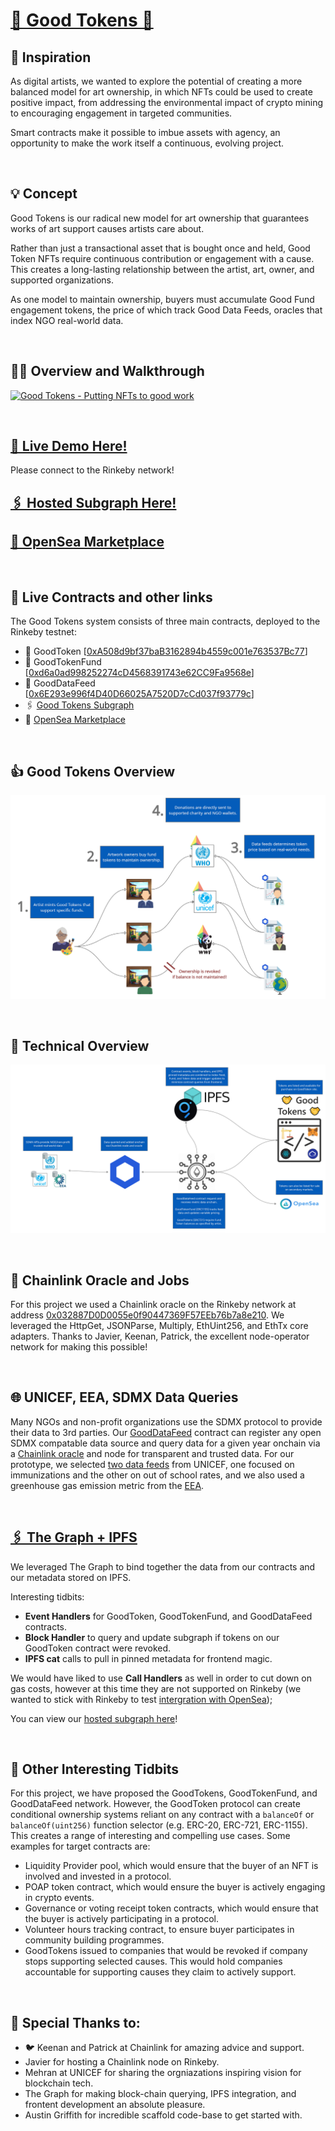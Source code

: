# [🤝 Good Tokens 🤝](https://good-tokens.surge.sh/)

## 💭 Inspiration

As digital artists, we wanted to explore the potential of creating a more balanced model for art ownership, in which NFTs could be used to create positive impact, from addressing the environmental impact of crypto mining to encouraging engagement in targeted communities.

Smart contracts make it possible to imbue assets with agency, an opportunity to make the work itself a continuous, evolving project.

<br/>

## 💡 Concept

Good Tokens is our radical new model for art ownership that guarantees works of art support causes artists care about.

Rather than just a transactional asset that is bought once and held, Good Token NFTs require continuous contribution or engagement with a cause. This creates a long-lasting relationship between the artist, art, owner, and supported organizations.

As one model to maintain ownership, buyers must accumulate Good Fund engagement tokens, the price of which track Good Data Feeds, oracles that index NGO real-world data.


<br/>

## 👨‍🎨 Overview and Walkthrough
[![Good Tokens - Putting NFTs to good work](https://img.youtube.com/vi/HPe-l8ncYFY/0.jpg)](https://www.youtube.com/watch?v=HPe-l8ncYFY)

<br/>


## [🏁 Live Demo Here!](https://good-tokens.surge.sh/)
Please connect to the Rinkeby network! 
## [🖇️ Hosted Subgraph Here!](https://thegraph.com/explorer/subgraph/jasperdegens/good-tokens)

## [🌊 OpenSea Marketplace](https://testnets.opensea.io/collection/goodtokens)
<br/>

## 🔨 Live Contracts and other links

The Good Tokens system consists of three main contracts, deployed to the Rinkeby testnet:
  - 📝 GoodToken  [[0xA508d9bf37baB3162894b4559c001e763537Bc77](https://rinkeby.etherscan.io/address/0xa508d9bf37bab3162894b4559c001e763537bc77)]
  - 📝 GoodTokenFund  [[0xd6a0ad998252274cD4568391743e62CC9Fa9568e](https://rinkeby.etherscan.io/address/0xd6a0ad998252274cD4568391743e62CC9Fa9568e)]
  - 📝 GoodDataFeed  [[0x6E293e996f4D40D66025A7520D7cCd037f93779c](https://rinkeby.etherscan.io/address/0x6E293e996f4D40D66025A7520D7cCd037f93779c)]
  - 🖇️ [Good Tokens Subgraph](https://thegraph.com/explorer/subgraph/jasperdegens/good-tokens)
  - 🌊 [OpenSea Marketplace](https://testnets.opensea.io/collection/goodtokens)

<br/>

## 👍 Good Tokens Overview
![Good Token Overview](https://raw.githubusercontent.com/jasperdegens/scaffold-eth/389679d08a84bfd9a186f4525ff2cd654bee4dfb/packages/react-app/public/GoodTokens.png)

<br/>

## 🦾 Technical Overview
![Technical Overview](https://raw.githubusercontent.com/jasperdegens/scaffold-eth/good-tokens/packages/react-app/public/GoodTokensTechnical.png)


<br/>

## 🔗 Chainlink Oracle and Jobs

For this project we used a Chainlink oracle on the Rinkeby network at address [0x032887D0D0055e0f90447369F57EEb76b7a8e210](https://rinkeby.etherscan.io/address/0x032887D0D0055e0f90447369F57EEb76b7a8e210). We leveraged the HttpGet, JSONParse,  Multiply, EthUint256, and EthTx core adapters. Thanks to Javier, Keenan, Patrick, the excellent node-operator network for making this possible!


<br/>

## 🌐 UNICEF, EEA, SDMX Data Queries
Many NGOs and non-profit organizations use the SDMX protocol to provide their data to 3rd parties. Our [GoodDataFeed](https://rinkeby.etherscan.io/address/0x6E293e996f4D40D66025A7520D7cCd037f93779c) contract can register any open SDMX compatable data source and query data for a given year onchain via a [Chainlink oracle](https://rinkeby.etherscan.io/address/0x032887D0D0055e0f90447369F57EEb76b7a8e210) and node for transparent and trusted data. For our prototype, we selected [two data feeds](https://sdmx.data.unicef.org/databrowser/index.html) from UNICEF, one focused on immunizations and the other on out of school rates, and we also used a greenhouse gas emission metric from the [EEA](https://ec.europa.eu/eurostat/web/sdmx-infospace/welcome).


<br/>

## [🖇️ The Graph + IPFS](https://thegraph.com/explorer/subgraph/jasperdegens/good-tokens)
We leveraged The Graph to bind together the data from our contracts and our metadata stored on IPFS.

Interesting tidbits:
  - **Event Handlers** for GoodToken, GoodTokenFund, and GoodDataFeed contracts.
  - **Block Handler** to query and update subgraph if tokens on our GoodToken contract were revoked.
  - **IPFS cat** calls to pull in pinned metadata for frontend magic.

We would have liked to use **Call Handlers** as well in order to cut down on gas costs, however at this time they are not supported on Rinkeby (we wanted to stick with Rinkeby to test [intergration with OpenSea](https://testnets.opensea.io/collection/goodtokens));

You can view our [hosted subgraph here](https://thegraph.com/explorer/subgraph/jasperdegens/good-tokens)!


<br/>

## 🤯 Other Interesting Tidbits

For this project, we have proposed the GoodTokens, GoodTokenFund, and GoodDataFeed network. However, the GoodToken protocol can create conditional ownership systems reliant on any contract with a ```balanceOf``` or ```balanceOf(uint256)``` function selector (e.g. ERC-20, ERC-721, ERC-1155). This creates a range of interesting and compelling use cases. Some examples for target contracts are:
  - Liquidity Provider pool, which would ensure that the buyer of an NFT is involved and invested in a protocol. 
  - POAP token contract, which would ensure the buyer is actively engaging in crypto events.
  - Governance or voting receipt token contracts, which would ensure that the buyer is actively participating in a protocol.
  - Volunteer hours tracking contract, to ensure buyer participates in community building programmes.
  - GoodTokens issued to companies that would be revoked if company stops supporting selected causes. This would hold companies accountable for supporting causes they claim to actively support.

<br/>

## 🙏 Special Thanks to:
- 🐦 Keenan and Patrick at Chainlink for amazing advice and support.
- Javier for hosting a Chainlink node on Rinkeby.
- Mehran at UNICEF for sharing the orgniazations inspiring vision for blockchain tech.
- The Graph for making block-chain querying, IPFS integration, and frontent development an absolute pleasure.
- Austin Griffith for incredible scaffold code-base to get started with.
